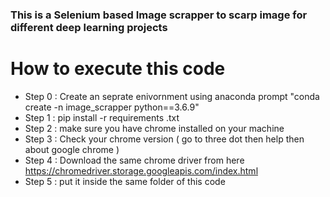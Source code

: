 ### This is a Selenium based Image scrapper to scarp image for different deep learning projects
# How to execute this code
- Step 0 : Create an seprate enivornment using anaconda prompt "conda create -n image_scrapper python==3.6.9"
- Step 1 : pip install -r requirements .txt
- Step 2 : make sure you have chrome installed on your machine
- Step 3 : Check your chrome version ( go to three dot then help then about google chrome )
- Step 4 : Download the same chrome driver from here  https://chromedriver.storage.googleapis.com/index.html
- Step 5 : put it inside the same folder of this code

 
